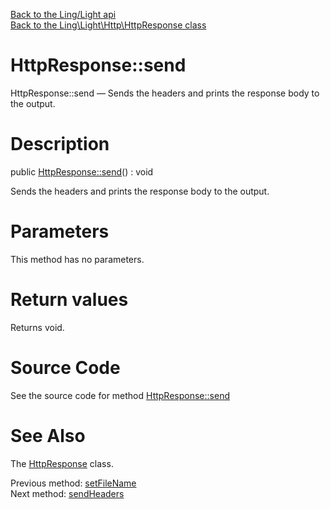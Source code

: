 [Back to the Ling/Light api](https://github.com/lingtalfi/Light/blob/master/doc/api/Ling/Light.md)<br>
[Back to the Ling\Light\Http\HttpResponse class](https://github.com/lingtalfi/Light/blob/master/doc/api/Ling/Light/Http/HttpResponse.md)


HttpResponse::send
================



HttpResponse::send — Sends the headers and prints the response body to the output.




Description
================


public [HttpResponse::send](https://github.com/lingtalfi/Light/blob/master/doc/api/Ling/Light/Http/HttpResponse/send.md)() : void




Sends the headers and prints the response body to the output.




Parameters
================

This method has no parameters.


Return values
================

Returns void.








Source Code
===========
See the source code for method [HttpResponse::send](https://github.com/lingtalfi/Light/blob/master/Http/HttpResponse.php#L174-L178)


See Also
================

The [HttpResponse](https://github.com/lingtalfi/Light/blob/master/doc/api/Ling/Light/Http/HttpResponse.md) class.

Previous method: [setFileName](https://github.com/lingtalfi/Light/blob/master/doc/api/Ling/Light/Http/HttpResponse/setFileName.md)<br>Next method: [sendHeaders](https://github.com/lingtalfi/Light/blob/master/doc/api/Ling/Light/Http/HttpResponse/sendHeaders.md)<br>

